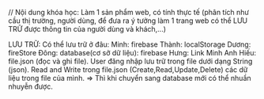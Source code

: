 // Nội dung khóa học: Làm 1 sản phẩm web, có tính thực tế (phân tích như cầu thị trường, người dùng, để
đưa ra ý tưởng làm 1 trang web có thể LƯU TRỮ được thông tin của người dùng và khách,...)

LƯU TRỮ: Có thể lưu trữ ở đâu: 
    Minh: firebase
    Thành: localStorage
    Dương: fireStore
    Đông: database(cơ sở dữ liệu): firebase
    Hưng: Link Minh
    Anh Hiếu: file.json (đọc và ghi file). User đăng nhập lưu trữ trong file dưới dạng String (json). 
Read and Write trong file.json (Create,Read,Update,Delete) các dữ liệu trong file của mình. => Thì khi chuyển sang database mới có thể nhuần nhuyễn được.

